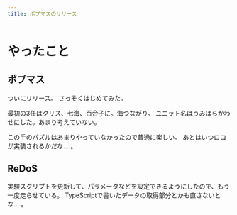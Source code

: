 ```yaml
---
title: ポプマスのリリース
---
```


# やったこと

## ポプマス

ついにリリース。
さっそくはじめてみた。

最初の3任はクリス、七海、百合子に。海つながり。
ユニット名はうみはらかわせにした。あまり考えていない。

この手のパズルはあまりやっていなかったので普通に楽しい。
あとはいつロコが実装されるかだな‥‥。

## ReDoS

実験スクリプトを更新して、パラメータなどを設定できるようにしたので、もう一度走らせている。
TypeScriptで書いたデータの取得部分とかも直さないとな‥‥。
